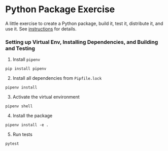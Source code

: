 # Python Package Exercise

A little exercise to create a Python package, build it, test it, distribute it, and use it. See [instructions](./instructions.md) for details.

### Setting up Virtual Env, Installing Dependencies, and Building and Testing 

1. Install `pipenv`
```
pip install pipenv 
```

2. Install all dependencies from `Pipfile.lock`
```
pipenv install
```

3. Activate the virtual environment
```
pipenv shell 
```

4. Install the package
```
pipenv install -e . 
```

5. Run tests
```
pytest
```